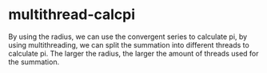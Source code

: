 # multithread-calcpi
By using the radius, we can use the convergent series to calculate pi, by using multithreading, we can split the summation into different threads to calculate pi. The larger the radius, the larger the amount of threads used for the summation.
